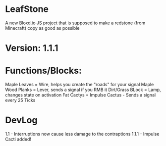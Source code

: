 # LeafStone
A new Bloxd.io JS project that is supposed to make a redstone (from Minecraft) copy as good as possible

# Version: 1.1.1
# Functions/Blocks:
Maple Leaves = Wire, helps you create the "roads" for your signal
Maple Wood Planks = Lever, sends a signal if you RMB it
Dirt/Grass BLock = Lamp, changes state on activation
Fat Cactys = Impulse Cactus - Sends a signal every 25 Ticks


# DevLog
1.1 - Interruptions now cause less damage to the contraptions
1.1.1 - Impulse Cacti added!
